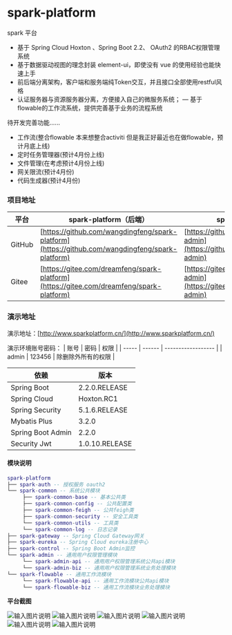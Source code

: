 # spark-platform
spark 平台

- 基于 Spring Cloud Hoxton 、Spring Boot 2.2、 OAuth2 的RBAC权限管理系统  
- 基于数据驱动视图的理念封装 element-ui，即使没有 vue 的使用经验也能快速上手  
- 前后端分离架构，客户端和服务端纯Token交互，并且接口全部使用restful风格
- 认证服务器与资源服务器分离，方便接入自己的微服务系统；
— 基于flowable的工作流系统，提供完善基于业务的流程系统

待开发完善功能......
- 工作流(整合flowable 本来想整合activiti 但是我正好最近也在做flowable，预计月底上线)
- 定时任务管理器(预计4月份上线)
- 文件管理(在考虑预计4月份上线)
- 网关限流(预计4月份)
- 代码生成器(预计4月份)



### 项目地址
 平台  | spark-platform（后端）|spark-admin（前端）
---|---|---
GitHub | [https://github.com/wangdingfeng/spark-platform](https://github.com/wangdingfeng/spark-platform)|[https://github.com/wangdingfeng/spark-admin](https://github.com/wangdingfeng/spark-admin)
Gitee  | [https://gitee.com/dreamfeng/spark-platform](https://gitee.com/dreamfeng/spark-platform)|[https://gitee.com/dreamfeng/spark-admin](https://gitee.com/dreamfeng/spark-admin)

### 演示地址

演示地址：[http://www.sparkplatform.cn/](http://www.sparkplatform.cn/)

演示环境账号密码：
| 账号  | 密码   | 权限               |
| ----- | ------ | ------------------ |
| admin | 123456 | 除删除外所有的权限 |


依赖 | 版本
---|---
Spring Boot |  2.2.0.RELEASE 
Spring Cloud | Hoxton.RC1   
Spring Security | 5.1.6.RELEASE
Mybatis Plus | 3.2.0
Spring Boot Admin | 2.2.0
Security Jwt | 1.0.10.RELEASE

#### 模块说明
```lua
spark-platform 
├── spark-auth -- 授权服务 oauth2
└── spark-common -- 系统公共模块 
     ├── spark-common-base -- 基本公共类
     ├── spark-common-config -- 公共配置类
     ├── spark-common-feigh -- 公共feigh类
     ├── spark-common-security -- 安全工具类
     └── spark-common-utils -- 工具类
     └── spark-common-log -- 日志记录
├── spark-gateway -- Spring Cloud Gateway网关
├── spark-eureka -- Spring Cloud eureka注册中心
├── spark-control -- Spring Boot Admin监控
└── spark-admin -- 通用用户权限管理模块
     └── spark-admin-api -- 通用用户权限管理系统公共api模块
     └── spark-admin-biz -- 通用用户权限管理系统业务处理模块
└── spark-flowable -- 通用工作流模块
     └── spark-flowable-api -- 通用工作流模块公共api模块
     └── spark-flowable-biz -- 通用工作流模块业务处理模块
```
 **平台截图**
 
![输入图片说明](https://images.gitee.com/uploads/images/2020/0322/160400_845b86fb_1890906.png "屏幕截图.png")
![输入图片说明](https://images.gitee.com/uploads/images/2020/0322/160509_bf5b2ae0_1890906.png "屏幕截图.png")
![输入图片说明](https://images.gitee.com/uploads/images/2020/0322/160637_d79af584_1890906.png "屏幕截图.png")
![输入图片说明](https://images.gitee.com/uploads/images/2020/0322/160659_0a3e68e0_1890906.png "屏幕截图.png")
![输入图片说明](https://images.gitee.com/uploads/images/2020/0322/160735_29eb44f6_1890906.png "屏幕截图.png")
![输入图片说明](https://images.gitee.com/uploads/images/2020/0322/160753_86cd807a_1890906.png "屏幕截图.png")
